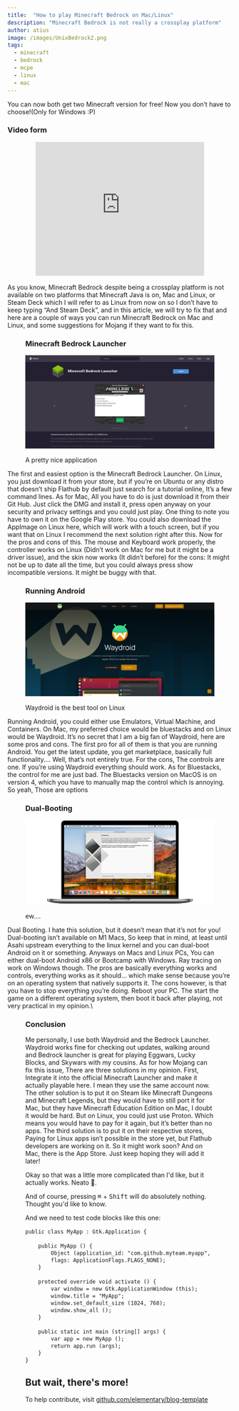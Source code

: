 ```yaml
---
title:  "How to play Minecraft Bedrock on Mac/Linux"
description: "Minecraft Bedrock is not really a crossplay platform"
author: atius
image: /images/UnixBedrock2.png
tags:
  - minecraft
  - bedrock
  - mcpe
  - linux
  - mac
---
```


You can now both get two Minecraft version for free! Now you don’t have to choose!(Only for Windows :P)

### Video form

<p align="center"><iframe style="width:75%;height:300px;" src="https://www.youtube.com/embed/jeFiSXEC1Ps" frameborder="0" allow="accelerometer; autoplay; encrypted-media; gyroscope; picture-in-picture" allowfullscreen></iframe></p>

As you know, Minecraft Bedrock despite being a crossplay platform is not available on two platforms that Minecraft Java is on, Mac and Linux, or Steam Deck which I will refer to as Linux from now on so I don’t have to keep typing “And Steam Deck”, and in this article, we will try to fix that and here are a couple of ways you can run Minecraft Bedrock on Mac and Linux, and some suggestions for Mojang if they want to fix this.
<figure markdown="1">

### Minecraft Bedrock Launcher

![Download it on Flathub](/images/BEDROCKLAUNCHER.png)

<figcaption>A pretty nice application</figcaption>
</figure>

The first and easiest option is the Minecraft Bedrock Launcher. On Linux, you just download it from your store, but if you’re on Ubuntu or any distro that doesn’t ship Flathub by default just search for a tutorial online, It’s a few command lines. As for Mac, All you have to do is just download it from their Git Hub. Just click the DMG and install it, press open anyway on your security and privacy settings and you could just play. One thing to note you have to own it on the Google Play store. You could also download the AppImage on Linux here, which will work with a touch screen, but if you want that on Linux I recommend the next solution right after this. Now for the pros and cons of this. The mouse and Keyboard work properly, the controller works on Linux (Didn’t work on Mac for me but it might be a driver issue), and the skin now works (It didn’t before) for the cons: It might not be up to date all the time, but you could always press show incompatible versions. It might be buggy with that.

<figure class="half" markdown="1">

### Running Android

![Download it on Flathub](/images/Waydroid.png)

<figcaption>Waydroid is the best tool on Linux</figcaption>
</figure>

Running Android, you could either use Emulators, Virtual Machine, and Containers. On Mac, my preferred choice would be bluestacks and on Linux would be Waydroid. It’s no secret that I am a big fan of Waydroid, here are some pros and cons. The first pro for all of them is that you are running Android. You get the latest update, you get marketplace, basically full functionality…. Well, that’s not entirely true. For the cons, The controls are one. If you’re using Waydroid everything should work. As for Bluestacks, the control for me are just bad. The Bluestacks version on MacOS is on version 4, which you have to manually map the control which is annoying. So yeah, Those are options

<figure class="half" markdown="1">

### Dual-Booting

![ew](/images/Bootcamp.jpg)

<figcaption>ew....</figcaption>
</figure>

Dual Booting. I hate this solution, but it doesn’t mean that it’s not for you! Dual-booting isn’t available on M1 Macs, So keep that in mind, at least until Asahi upstream everything to the linux kernel and you can dual-boot Android on it or something. Anyways on Macs and Linux PCs, You can either dual-boot Android x86 or Bootcamp with Windows. Ray tracing on work on Windows though. The pros are basically everything works and controls, everything works as it should… which make sense because you’re on an operating system that natively supports it. The cons however, is that you have to stop everything you’re doing. Reboot your PC. The start the game on a different operating system, then boot it back after playing, not very practical in my opinion.\

<figure class="half" markdown="1">

### Conclusion

Me personally, I use both Waydroid and the Bedrock Launcher. Waydroid works fine for checking out updates, walking around and Bedrock launcher is great for playing Eggwars, Lucky Blocks, and Skywars with my cousins. As for how Mojang can fix this issue, There are three solutions in my opinion. First, Integrate it into the official Minecraft Launcher and make it actually playable here. I mean they use the same account now. The other solution is to put it on Steam like Minecraft Dungeons and Minecraft Legends, but they would have to still port it for Mac, but they have Minecraft Education Edition on Mac, I doubt it would be hard. But on Linux, you could just use Proton. Which means you would have to pay for it again, but it’s better than no apps. The third solution is to put it on their respective stores, Paying for Linux apps isn’t possible in the store yet, but Flathub developers are working on it. So it might work soon? And on Mac, there is the App Store. Just keep hoping they will add it later! 

Okay so that was a little more complicated than I'd like, but it actually works. Neato 🌯️.

And of course, pressing <kbd>⌘</kbd> + <kbd>Shift</kbd> will do absolutely nothing. Thought you'd like to know.

And we need to test code blocks like this one:

```vala
public class MyApp : Gtk.Application {

    public MyApp () {
        Object (application_id: "com.github.myteam.myapp",
        flags: ApplicationFlags.FLAGS_NONE);
    }

    protected override void activate () {
        var window = new Gtk.ApplicationWindow (this);
        window.title = "MyApp";
        window.set_default_size (1024, 768);
        window.show_all ();
    }

    public static int main (string[] args) {
        var app = new MyApp ();
        return app.run (args);
    }
}
```

## But wait, there's more!

To help contribute, visit [github.com/elementary/blog-template](https://github.com/elementary/blog-template)


